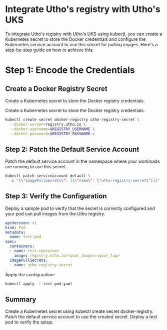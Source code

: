 # Integrate Utho's registry with Utho's UKS

To integrate Utho's registry with Utho's UKS using kubectl, you can create a Kubernetes secret to store the Docker credentials and configure the Kubernetes service account to use this secret for pulling images. Here's a step-by-step guide on how to achieve this:


# Step 1: Encode the Credentials
## Create a Docker Registry Secret
Create a Kubernetes secret to store the Docker registry credentials.

Create a Kubernetes secret to store the Docker registry credentials.

```sh
kubectl create secret docker-registry utho-registry-secret \
  --docker-server=registry.utho.io \
  --docker-username=$REGISTRY_USERNAME \
  --docker-password=$REGISTRY_PASSWORD >
```

## Step 2: Patch the Default Service Account
Patch the default service account in the namespace where your workloads are running to use this secret.

```sh
kubectl patch serviceaccount default \
  -p "{\"imagePullSecrets\": [{\"name\": \"utho-registry-secret\"}]}"

```
## Step 3: Verify the Configuration
Deploy a sample pod to verify that the secret is correctly configured and your pod can pull images from the Utho registry.

```yaml
apiVersion: v1
kind: Pod
metadata:
  name: test-pod
spec:
  containers:
  - name: test-container
    image: registry.utho.io/<your_image>:<your_tag>
  imagePullSecrets:
  - name: utho-registry-secret
```

Apply the configuration:

```sh
kubectl apply -f test-pod.yaml
```

## Summary
Create a Kubernetes secret using kubectl create secret docker-registry.
Patch the default service account to use the created secret.
Deploy a test pod to verify the setup.

